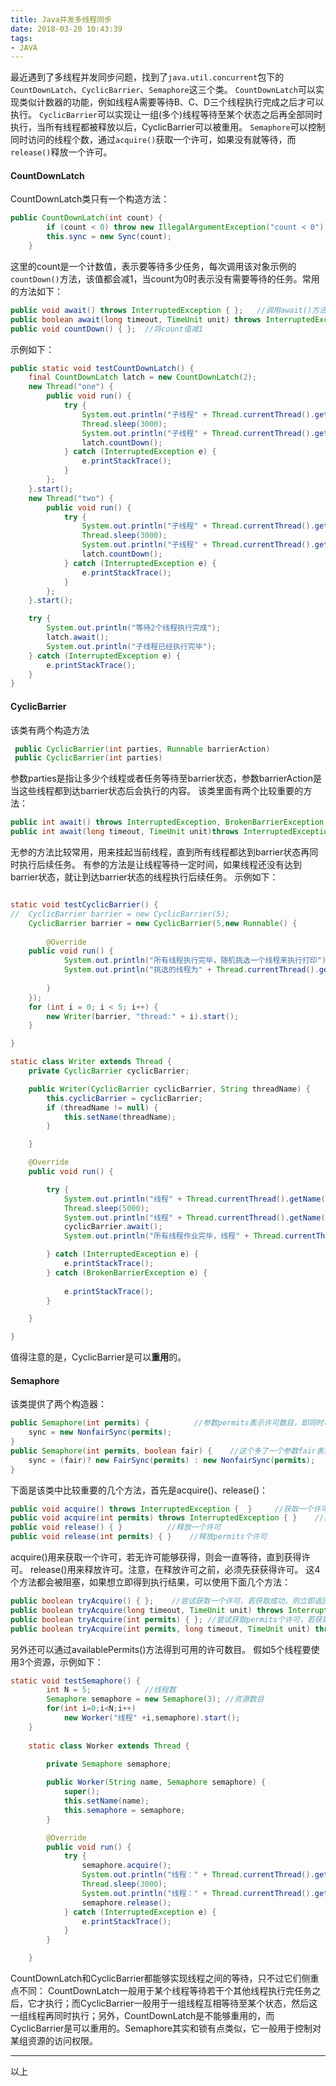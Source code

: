 ```yaml
---
title: Java并发多线程同步
date: 2018-03-20 10:43:39
tags: 
- JAVA
---
```

最近遇到了多线程并发同步问题，找到了`java.util.concurrent`包下的`CountDownLatch`、`CyclicBarrier`、`Semaphore`这三个类。
`CountDownLatch`可以实现类似计数器的功能，例如线程A需要等待B、C、D三个线程执行完成之后才可以执行。
`CyclicBarrier`可以实现让一组(多个)线程等待至某个状态之后再全部同时执行，当所有线程都被释放以后，CyclicBarrier可以被重用。
`Semaphore`可以控制同时访问的线程个数，通过`acquire()`获取一个许可，如果没有就等待，而`release()`释放一个许可。
<!--more-->
#### CountDownLatch
CountDownLatch类只有一个构造方法：
``` java
public CountDownLatch(int count) {
        if (count < 0) throw new IllegalArgumentException("count < 0");
        this.sync = new Sync(count);
    }
```
这里的count是一个计数值，表示要等待多少任务，每次调用该对象示例的`countDown()`方法，该值都会减1，当count为0时表示没有需要等待的任务。常用的方法如下：
``` java
public void await() throws InterruptedException { };   //调用await()方法的线程会被挂起，它会等待直到count值为0才继续执行
public boolean await(long timeout, TimeUnit unit) throws InterruptedException { };  //和await()类似，只不过等待一定的时间后count值还没变为0的话就会继续执行
public void countDown() { };  //将count值减1
```
示例如下：
``` java
public static void testCountDownLatch() {
	final CountDownLatch latch = new CountDownLatch(2);
	new Thread("one") {
		public void run() {
			try {
				System.out.println("子线程" + Thread.currentThread().getName() + "正在执行");
				Thread.sleep(3000);
				System.out.println("子线程" + Thread.currentThread().getName() + "执行完毕");
				latch.countDown();
			} catch (InterruptedException e) {
				e.printStackTrace();
			}
		};
	}.start();
	new Thread("two") {
		public void run() {
			try {
				System.out.println("子线程" + Thread.currentThread().getName() + "正在执行");
				Thread.sleep(3000);
				System.out.println("子线程" + Thread.currentThread().getName() + "执行完毕");
				latch.countDown();
			} catch (InterruptedException e) {
				e.printStackTrace();
			}
		};
	}.start();

	try {
		System.out.println("等待2个线程执行完成");
		latch.await();
		System.out.println("子线程已经执行完毕");
	} catch (InterruptedException e) {
		e.printStackTrace();
	}
}
```
#### CyclicBarrier
该类有两个构造方法
``` java
 public CyclicBarrier(int parties, Runnable barrierAction)
 public CyclicBarrier(int parties)
```
参数parties是指让多少个线程或者任务等待至barrier状态，参数barrierAction是当这些线程都到达barrier状态后会执行的内容。
该类里面有两个比较重要的方法：
``` java
public int await() throws InterruptedException, BrokenBarrierException { };
public int await(long timeout, TimeUnit unit)throws InterruptedException,BrokenBarrierException,TimeoutException { };
```
无参的方法比较常用，用来挂起当前线程，直到所有线程都达到barrier状态再同时执行后续任务。
有参的方法是让线程等待一定时间，如果线程还没有达到barrier状态，就让到达barrier状态的线程执行后续任务。
示例如下：
``` java

static void testCyclicBarrier() {
//	CyclicBarrier barrier = new CyclicBarrier(5);
	CyclicBarrier barrier = new CyclicBarrier(5,new Runnable() {
		
		@Override
	public void run() {
			System.out.println("所有线程执行完毕，随机挑选一个线程来执行打印");
			System.out.println("挑选的线程为" + Thread.currentThread().getName());
				
		}
	});
	for (int i = 0; i < 5; i++) {
		new Writer(barrier, "thread:" + i).start();
	}

}

static class Writer extends Thread {
	private CyclicBarrier cyclicBarrier;

	public Writer(CyclicBarrier cyclicBarrier, String threadName) {
		this.cyclicBarrier = cyclicBarrier;
		if (threadName != null) {
			this.setName(threadName);
		}

	}

	@Override
	public void run() {

		try {
			System.out.println("线程" + Thread.currentThread().getName() + "正在作业中");
			Thread.sleep(5000);
			System.out.println("线程" + Thread.currentThread().getName() + "作业完成");
			cyclicBarrier.await();
			System.out.println("所有线程作业完毕，线程" + Thread.currentThread().getName() + "继续理其他任务");

		} catch (InterruptedException e) {
			e.printStackTrace();
		} catch (BrokenBarrierException e) {
			
			e.printStackTrace();
		}

	}

}
```
值得注意的是，CyclicBarrier是可以**重用**的。
#### Semaphore
该类提供了两个构造器：
``` java
public Semaphore(int permits) {          //参数permits表示许可数目，即同时可以允许多少线程进行访问
    sync = new NonfairSync(permits);
}
public Semaphore(int permits, boolean fair) {    //这个多了一个参数fair表示是否是公平的，即等待时间越久的越先获取许可
    sync = (fair)? new FairSync(permits) : new NonfairSync(permits);
}
```
下面是该类中比较重要的几个方法，首先是acquire()、release()：
``` java
public void acquire() throws InterruptedException {  }     //获取一个许可
public void acquire(int permits) throws InterruptedException { }    //获取permits个许可
public void release() { }          //释放一个许可
public void release(int permits) { }    //释放permits个许可
```
acquire()用来获取一个许可，若无许可能够获得，则会一直等待，直到获得许可。
release()用来释放许可。注意，在释放许可之前，必须先获获得许可。
这4个方法都会被阻塞，如果想立即得到执行结果，可以使用下面几个方法：
``` java
public boolean tryAcquire() { };    //尝试获取一个许可，若获取成功，则立即返回true，若获取失败，则立即返回false
public boolean tryAcquire(long timeout, TimeUnit unit) throws InterruptedException { };  //尝试获取一个许可，若在指定的时间内获取成功，则立即返回true，否则则立即返回false
public boolean tryAcquire(int permits) { }; //尝试获取permits个许可，若获取成功，则立即返回true，若获取失败，则立即返回false
public boolean tryAcquire(int permits, long timeout, TimeUnit unit) throws InterruptedException { }; //尝试获取permits个许可，若在指定的时间内获取成功，则立即返回true，否则则立即返回false
```
另外还可以通过availablePermits()方法得到可用的许可数目。
假如5个线程要使用3个资源，示例如下：
``` java
static void testSemaphore() {
		int N = 5;            //线程数
        Semaphore semaphore = new Semaphore(3); //资源数目
        for(int i=0;i<N;i++)
            new Worker("线程" +i,semaphore).start();
	}
	
	static class Worker extends Thread {

		private Semaphore semaphore;
		
		public Worker(String name, Semaphore semaphore) {
			super();
			this.setName(name);
			this.semaphore = semaphore;
		}

		@Override
		public void run() {
			try {
				semaphore.acquire();
				System.out.println("线程：" + Thread.currentThread().getName() + "占用一个资源");
				Thread.sleep(3000);
				System.out.println("线程：" + Thread.currentThread().getName() + "释放一个资源");
				semaphore.release();
			} catch (InterruptedException e) {
				e.printStackTrace();
			}
		}

	}
```
CountDownLatch和CyclicBarrier都能够实现线程之间的等待，只不过它们侧重点不同：
CountDownLatch一般用于某个线程等待若干个其他线程执行完任务之后，它才执行；而CyclicBarrier一般用于一组线程互相等待至某个状态，然后这一组线程再同时执行；另外，CountDownLatch是不能够重用的，而CyclicBarrier是可以重用的。Semaphore其实和锁有点类似，它一般用于控制对某组资源的访问权限。

----
以上
